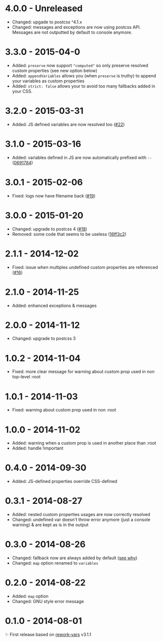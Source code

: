 # 4.0.0 - Unreleased

- Changed: upgade to postcss ^4.1.x
- Changed: messages and exceptions are now using postcss API.
Messages are not outputted by default to console anymore.
# 3.3.0 - 2015-04-0

- Added: `preserve` now support `"computed"` so only preserve resolved custom properties (see new option below)
- Added: `appendVariables` allows you (when `preserve` is truthy) to append your variables as custom properties
- Added: `strict: false` allows your to avoid too many fallbacks added in your CSS.

# 3.2.0 - 2015-03-31

- Added: JS defined variables are now resolved too ([#22](https://github.com/postcss/postcss-custom-properties/issues/22))

# 3.1.0 - 2015-03-16

- Added: variables defined in JS are now automatically prefixed with `--`
  ([0691784](https://github.com/postcss/postcss-custom-properties/commit/0691784ed2218d7e6b16da8c4df03e2ca0c4798c))

# 3.0.1 - 2015-02-06

- Fixed: logs now have filename back ([#19](https://github.com/postcss/postcss-custom-properties/issues/19))

# 3.0.0 - 2015-01-20

- Changed: upgrade to postcss 4 ([#18](https://github.com/postcss/postcss-custom-properties/pull/18))
- Removed: some code that seems to be useless ([16ff3c2](https://github.com/postcss/postcss-custom-properties/commit/16ff3c22fe0563a1283411d7866791966fff4c58))

# 2.1.1 - 2014-12-02

- Fixed: issue when multiples undefined custom properties are referenced ([#16](https://github.com/postcss/postcss-custom-properties/issues/16))

# 2.1.0 - 2014-11-25

- Added: enhanced exceptions & messages

# 2.0.0 - 2014-11-12

- Changed: upgrade to postcss 3

# 1.0.2 - 2014-11-04

- Fixed: more clear message for warning about custom prop used in non top-level :root

# 1.0.1 - 2014-11-03

- Fixed: warning about custom prop used in non :root

# 1.0.0 - 2014-11-02

- Added: warning when a custom prop is used in another place than :root
- Added: handle !important

# 0.4.0 - 2014-09-30

- Added: JS-defined properties override CSS-defined

# 0.3.1 - 2014-08-27

- Added: nested custom properties usages are now correctly resolved
- Changed: undefined var doesn't throw error anymore (just a console warning) & are kept as is in the output

# 0.3.0 - 2014-08-26

- Changed: fallback now are always added by default ([see why](http://www.w3.org/TR/css-variables/#invalid-variables))
- Changed: `map` option renamed to `variables`

# 0.2.0 - 2014-08-22

- Added: `map` option
- Changed: GNU style error message

# 0.1.0 - 2014-08-01

✨ First release based on [rework-vars](https://github.com/reworkcss/rework-vars) v3.1.1
